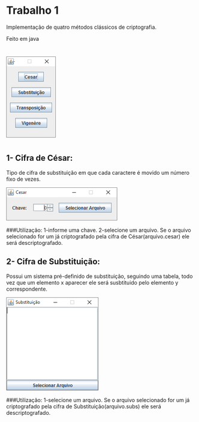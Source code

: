 # Trabalho 1
Implementação de quatro métodos clássicos de criptografia.

Feito em java
#
![Alt tag](https://raw.githubusercontent.com/liposo/sas/master/Trabalho%201/img/menu.PNG)
#
## 1- Cifra de César:
Tipo de cifra de substituição em que cada caractere é movido um número fixo de vezes.

![Alt tag](https://raw.githubusercontent.com/liposo/sas/master/Trabalho%201/img/cesar.PNG)

###Utilização:
    1-informe uma chave.
    2-selecione um arquivo.
  Se o arquivo selecionado for um já criptografado pela cifra de César(arquivo.cesar) ele será descriptografado.

## 2- Cifra de Substituição:
Possui um sistema pré-definido de substituição, seguindo uma tabela, todo vez que um elemento x aparecer ele será susbtituido pelo
elemento y correspondente.

![Alt tag](https://raw.githubusercontent.com/liposo/sas/master/Trabalho%201/img/subs.PNG)

###Utilização:
    1-selecione um arquivo.
  Se o arquivo selecionado for um já criptografado pela cifra de Substituição(arquivo.subs) ele será descriptografado.
